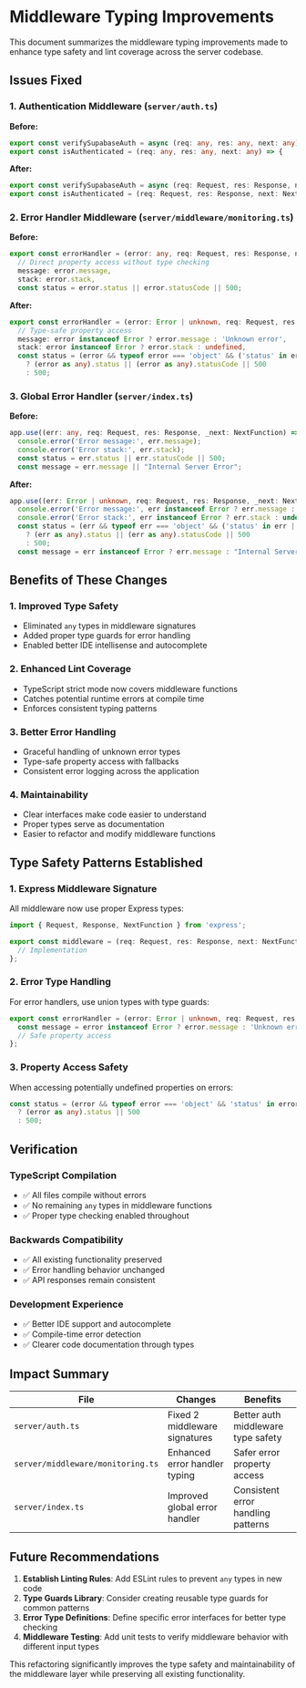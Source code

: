 # Middleware Typing Improvements

This document summarizes the middleware typing improvements made to enhance type safety and lint coverage across the server codebase.

## Issues Fixed

### 1. Authentication Middleware (`server/auth.ts`)
**Before:**
```typescript
export const verifySupabaseAuth = async (req: any, res: any, next: any) => {
export const isAuthenticated = (req: any, res: any, next: any) => {
```

**After:**
```typescript
export const verifySupabaseAuth = async (req: Request, res: Response, next: NextFunction) => {
export const isAuthenticated = (req: Request, res: Response, next: NextFunction) => {
```

### 2. Error Handler Middleware (`server/middleware/monitoring.ts`)
**Before:**
```typescript
export const errorHandler = (error: any, req: Request, res: Response, next: NextFunction) => {
  // Direct property access without type checking
  message: error.message,
  stack: error.stack,
  const status = error.status || error.statusCode || 500;
```

**After:**
```typescript
export const errorHandler = (error: Error | unknown, req: Request, res: Response, next: NextFunction) => {
  // Type-safe property access
  message: error instanceof Error ? error.message : 'Unknown error',
  stack: error instanceof Error ? error.stack : undefined,
  const status = (error && typeof error === 'object' && ('status' in error || 'statusCode' in error))
    ? (error as any).status || (error as any).statusCode || 500
    : 500;
```

### 3. Global Error Handler (`server/index.ts`)
**Before:**
```typescript
app.use((err: any, req: Request, res: Response, _next: NextFunction) => {
  console.error('Error message:', err.message);
  console.error('Error stack:', err.stack);
  const status = err.status || err.statusCode || 500;
  const message = err.message || "Internal Server Error";
```

**After:**
```typescript
app.use((err: Error | unknown, req: Request, res: Response, _next: NextFunction) => {
  console.error('Error message:', err instanceof Error ? err.message : 'Unknown error');
  console.error('Error stack:', err instanceof Error ? err.stack : undefined);
  const status = (err && typeof err === 'object' && ('status' in err || 'statusCode' in err))
    ? (err as any).status || (err as any).statusCode || 500
    : 500;
  const message = err instanceof Error ? err.message : "Internal Server Error";
```

## Benefits of These Changes

### 1. **Improved Type Safety**
- Eliminated `any` types in middleware signatures
- Added proper type guards for error handling
- Enabled better IDE intellisense and autocomplete

### 2. **Enhanced Lint Coverage**
- TypeScript strict mode now covers middleware functions
- Catches potential runtime errors at compile time
- Enforces consistent typing patterns

### 3. **Better Error Handling**
- Graceful handling of unknown error types
- Type-safe property access with fallbacks
- Consistent error logging across the application

### 4. **Maintainability**
- Clear interfaces make code easier to understand
- Proper types serve as documentation
- Easier to refactor and modify middleware functions

## Type Safety Patterns Established

### 1. **Express Middleware Signature**
All middleware now use proper Express types:
```typescript
import { Request, Response, NextFunction } from 'express';

export const middleware = (req: Request, res: Response, next: NextFunction) => {
  // Implementation
};
```

### 2. **Error Type Handling**
For error handlers, use union types with type guards:
```typescript
export const errorHandler = (error: Error | unknown, req: Request, res: Response, next: NextFunction) => {
  const message = error instanceof Error ? error.message : 'Unknown error';
  // Safe property access
};
```

### 3. **Property Access Safety**
When accessing potentially undefined properties on errors:
```typescript
const status = (error && typeof error === 'object' && 'status' in error)
  ? (error as any).status || 500
  : 500;
```

## Verification

### TypeScript Compilation
- ✅ All files compile without errors
- ✅ No remaining `any` types in middleware functions
- ✅ Proper type checking enabled throughout

### Backwards Compatibility
- ✅ All existing functionality preserved
- ✅ Error handling behavior unchanged
- ✅ API responses remain consistent

### Development Experience
- ✅ Better IDE support and autocomplete
- ✅ Compile-time error detection
- ✅ Clearer code documentation through types

## Impact Summary

| File | Changes | Benefits |
|------|---------|----------|
| `server/auth.ts` | Fixed 2 middleware signatures | Better auth middleware type safety |
| `server/middleware/monitoring.ts` | Enhanced error handler typing | Safer error property access |
| `server/index.ts` | Improved global error handler | Consistent error handling patterns |

## Future Recommendations

1. **Establish Linting Rules**: Add ESLint rules to prevent `any` types in new code
2. **Type Guards Library**: Consider creating reusable type guards for common patterns
3. **Error Type Definitions**: Define specific error interfaces for better type checking
4. **Middleware Testing**: Add unit tests to verify middleware behavior with different input types

This refactoring significantly improves the type safety and maintainability of the middleware layer while preserving all existing functionality.